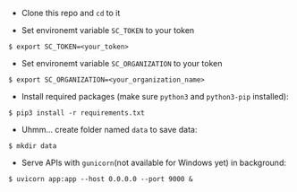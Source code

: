 - Clone this repo and `cd` to it

- Set environemt variable `SC_TOKEN` to your token

```console
$ export SC_TOKEN=<your_token>
```


- Set environemt variable `SC_ORGANIZATION` to your token

```console
$ export SC_ORGANIZATION=<your_organization_name>
```

- Install required packages (make sure `python3` and `python3-pip` installed):

```console
$ pip3 install -r requirements.txt
```

- Uhmm... create folder named `data` to save data:

```console
$ mkdir data
```

- Serve APIs with `gunicorn`(not available for Windows yet) in background:

```console
$ uvicorn app:app --host 0.0.0.0 --port 9000 &
```
